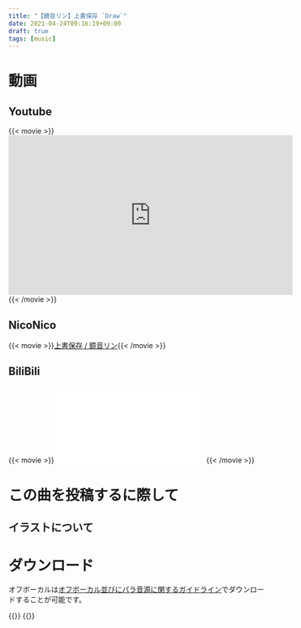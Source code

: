 ```yaml
---
title: "【鏡音リン】上書保存 `Draw`"
date: 2021-04-24T09:16:19+09:00
draft: true
tags: [music]
---
```


# 動画
## Youtube
{{< movie >}}<iframe width="560" height="315" src="https://www.youtube.com/embed/JD9QnCg1SRA" title="YouTube video player" frameborder="0" allow="accelerometer; autoplay; clipboard-write; encrypted-media; gyroscope; picture-in-picture" allowfullscreen></iframe>{{< /movie >}}

## NicoNico
{{< movie >}}<script type="application/javascript" src="https://embed.nicovideo.jp/watch/sm38514118/script?w=640&h=360"></script><noscript><a href="https://www.nicovideo.jp/watch/sm38514118">上書保存 / 鏡音リン</a></noscript>{{< /movie >}}

## BiliBili
{{< movie >}}<iframe src="//player.bilibili.com/player.html?aid=714751194&bvid=BV1KX4y1G7CR&cid=316656653&page=1" scrolling="no" border="0" frameborder="no" framespacing="0" allowfullscreen="true"> </iframe>{{< /movie >}}

# この曲を投稿するに際して

## 
## イラストについて

# ダウンロード

オフボーカルは[オフボーカル並びにパラ音源に関するガイドライン]({{<absurl>}}/guidelines#オフボーカル並びにパラ音源に関するガイドライン{{</absurl>}})でダウンロードすることが可能です。

{{<lyrics>}}
{{</lyrics>}}